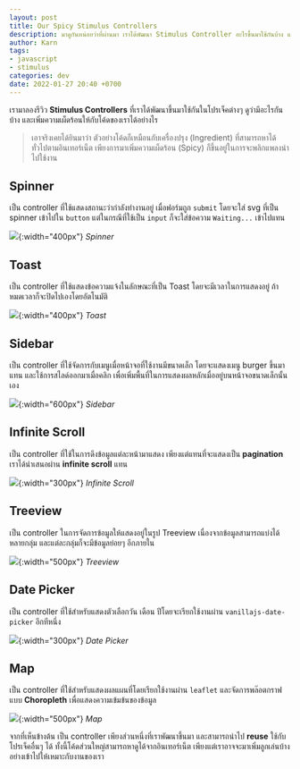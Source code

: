 ```yaml
---
layout: post
title: Our Spicy Stimulus Controllers
description: มาดูกันหน่อยว่าที่ผ่านมา เราได้พัฒนา Stimulus Controller อะไรขึ้นมาใช้กันบ้าง และเพิ่มความเผ็ดร้อนให้กับโค้ดของเราได้อย่างไร
author: Karn
tags:
- javascript
- stimulus
categories: dev
date: 2022-01-27 20:40 +0700
---
```

เรามาลองรีวิว **Stimulus Controllers** ที่เราได้พัฒนาขึ้นมาใช้กันในโปรเจ็คต่างๆ ดูว่ามีอะไรกันบ้าง และเพิ่มความเผ็ดร้อนให้กับโค้ดของเราได้อย่างไร

> เอาจริงเคยได้ยินมาว่า ตัวอย่างโค้ดก็เหมือนกับเครื่องปรุง (Ingredient) ที่สามารถหาได้ทั่วไปตามอินเทอร์เน็ต เพียงการมาเพิ่มความเผ็ดร้อน (Spicy) ก็ขึ้นอยู่ในการจะพลิกแพลงนำไปใช้งาน

## Spinner

เป็น controller ที่ใช้แสดงสถานะว่ากำลังทำงานอยู่ เมื่อฟอร์มถูก `submit` โดยจะใส่ svg ที่เป็น spinner เข้าไปใน `button` แต่ในกรณีที่ใช้เป็น `input` ก็จะใส่ข้อความ  `Waiting...` เข้าไปแทน

![](/assets/images/posts/2022/our-spicy-stimulus-controllers/spinner.png){:width="400px"}
*Spinner*

## Toast

เป็น controller ที่ใช้แสดงข้อความแจ้งในลักษณะที่เป็น Toast โดยจะมีเวลาในการแสดงอยู่ ถ้าหมดเวลาก็จะปิดไปเองโดยอัตโนมัติ

![](/assets/images/posts/2022/our-spicy-stimulus-controllers/toast.png){:width="400px"}
*Toast*

## Sidebar

เป็น controller ที่ใช้จัดการกับเมนูเมื่อหน้าจอที่ใช้งานมีขนาดเล็ก โดยจะแสดงเมนู burger ขึ้นมาแทน และใช้การสไลด์ออกมาเมื่อคลิก เพื่อเพิ่มพื้นที่ในการแสดงผลหลักเมื่ออยู่บนหน้าจอขนาดเล็กนั้นเอง

![](/assets/images/posts/2022/our-spicy-stimulus-controllers/sidebar.png){:width="600px"}
*Sidebar*

## Infinite Scroll

เป็น controller ที่ใช้ในการดึงข้อมูลแต่ละหน้ามาแสดง เพียงแต่แทนที่จะแสดงเป็น **pagination** เราได้นำเสนอผ่าน **infinite scroll** แทน

![](/assets/images/posts/2022/our-spicy-stimulus-controllers/infinite-scroll.png){:width="300px"}
*Infinite Scroll*

## Treeview

เป็น controller ในการจัดการข้อมูลให้แสดงอยู่ในรูป Treeview เนื่องจากข้อมูลสามารถแบ่งได้หลายกลุ่ม และแต่ละกลุ่มก็จะมีข้อมูลย่อยๆ อีกภายใน

![](/assets/images/posts/2022/our-spicy-stimulus-controllers/treeview.png){:width="500px"}
*Treeview*

## Date Picker

เป็น controller ที่ใช้สำหรับแสดงตัวเลือกวัน เดือน ปีโดยจะเรียกใช้งานผ่าน `vanillajs-date-picker` อีกทีหนึ่ง

![](/assets/images/posts/2022/our-spicy-stimulus-controllers/date-picker.png){:width="300px"}
*Date Picker*

## Map

เป็น controller ที่ใช้สำหรับแสดงผลแผนที่โดยเรียกใช้งานผ่าน `leaflet` และจัดการพล๊อตกราฟแบบ **Choropleth** เพื่อแสดงความเข้มข้นของข้อมูล

![](/assets/images/posts/2022/our-spicy-stimulus-controllers/map.png){:width="500px"}
*Map*

จากที่เห็นข้างต้น เป็น controller เพียงส่วนหนี่งที่เราพัฒนาขึ้นมา และสามารถนำไป **reuse** ใช้กับโปรเจ็คอื่นๆ ได้ ทั้งนี้โค้ดส่วนใหญ่สามารถหาดูได้จากอินเทอร์เน็ต เพียงแต่เราอาจจะมาเพิ่มลูกเล่นบ้างอย่างเข้าไปให้เหมาะกับงานของเรา
